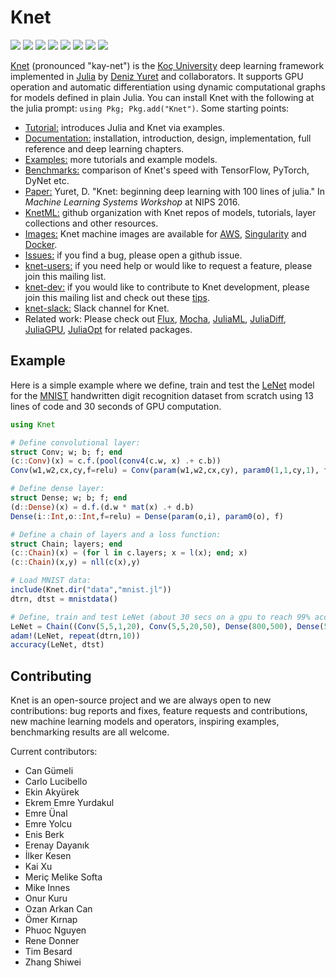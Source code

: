 # Knet

[![](https://img.shields.io/badge/docs-latest-blue.svg)](https://denizyuret.github.io/Knet.jl/latest) 
[![](https://travis-ci.org/denizyuret/Knet.jl.svg?branch=master)](https://travis-ci.org/denizyuret/Knet.jl) 
[![](https://gitlab.com/JuliaGPU/Knet.jl/badges/master/pipeline.svg)](https://gitlab.com/JuliaGPU/Knet.jl/pipelines)
[![](https://ci.appveyor.com/api/projects/status/mqn07e5a4xoo6ua5?svg=true)](https://ci.appveyor.com/project/denizyuret/knet-jl)
[![](https://cloud.drone.io/api/badges/denizyuret/Knet.jl/status.svg)](https://cloud.drone.io/denizyuret/Knet.jl)
[![](https://api.cirrus-ci.com/github/denizyuret/Knet.jl.svg)](https://cirrus-ci.com/github/denizyuret/Knet.jl)
[![](https://coveralls.io/repos/github/denizyuret/Knet.jl/badge.svg?branch=master)](https://coveralls.io/github/denizyuret/Knet.jl?branch=master)
[![](https://codecov.io/gh/denizyuret/Knet.jl/branch/master/graph/badge.svg)](https://codecov.io/gh/denizyuret/Knet.jl)

[Knet](https://denizyuret.github.io/Knet.jl/latest) (pronounced "kay-net") is the [Koç
University](http://www.ku.edu.tr/en) deep learning framework implemented in
[Julia](http://docs.julialang.org) by [Deniz Yuret](http://www.denizyuret.com) and
collaborators.  It supports GPU operation and automatic differentiation using dynamic
computational graphs for models defined in plain Julia. You can install Knet with the 
following at the julia prompt: `using Pkg; Pkg.add("Knet")`. Some starting points:

* [Tutorial:](tutorial) 
  introduces Julia and Knet via examples.
* [Documentation:](https://denizyuret.github.io/Knet.jl/latest)
  installation, introduction, design, implementation, full reference and deep learning chapters.
* [Examples:](examples)
  more tutorials and example models.
* [Benchmarks:](http://denizyuret.github.io/Knet.jl/latest/tutorial/#Benchmarks-1)
  comparison of Knet's speed with TensorFlow, PyTorch, DyNet etc.
* [Paper:](https://goo.gl/zeUBFr)
  Yuret, D. "Knet: beginning deep learning with 100 lines of julia." In *Machine Learning Systems Workshop* at NIPS 2016.
* [KnetML:](https://github.com/KnetML)
  github organization with Knet repos of models, tutorials, layer collections and other resources.
* [Images:](http://denizyuret.github.io/Knet.jl/latest/install.html#Using-Amazon-AWS-1)
  Knet machine images are available for [AWS](http://denizyuret.github.io/Knet.jl/latest/install.html#Using-Amazon-AWS-1), [Singularity](https://github.com/KnetML/singularity-images) and [Docker](https://github.com/JuliaGPU/docker).
* [Issues:](https://github.com/denizyuret/Knet.jl/issues)
  if you find a bug, please open a github issue.
* [knet-users:](https://groups.google.com/forum/#!forum/knet-users)
  if you need help or would like to request a feature, please join this mailing list.
* [knet-dev:](https://groups.google.com/forum/#!forum/knet-dev)
  if you would like to contribute to Knet development, please join this mailing list and check out these [tips](http://denizyuret.github.io/Knet.jl/latest/install.html#Tips-for-developers-1).
* [knet-slack:](https://julialang.slack.com/messages/CDLKQ92P3/details) Slack channel for Knet.
* Related work: Please check out [Flux](https://github.com/FLuxML), [Mocha](https://github.com/pluskid/Mocha.jl), [JuliaML](https://github.com/JuliaML), [JuliaDiff](https://github.com/JuliaDiff), [JuliaGPU](https://github.com/JuliaGPU), [JuliaOpt](https://github.com/JuliaOpt) for related packages.

## Example

Here is a simple example where we define, train and test the
[LeNet](http://yann.lecun.com/exdb/lenet) model for the
[MNIST](http://yann.lecun.com/exdb/mnist) handwritten digit recognition dataset from scratch
using 13 lines of code and 30 seconds of GPU computation.

```julia
using Knet

# Define convolutional layer:
struct Conv; w; b; f; end
(c::Conv)(x) = c.f.(pool(conv4(c.w, x) .+ c.b))
Conv(w1,w2,cx,cy,f=relu) = Conv(param(w1,w2,cx,cy), param0(1,1,cy,1), f)

# Define dense layer:
struct Dense; w; b; f; end
(d::Dense)(x) = d.f.(d.w * mat(x) .+ d.b)
Dense(i::Int,o::Int,f=relu) = Dense(param(o,i), param0(o), f)

# Define a chain of layers and a loss function:
struct Chain; layers; end
(c::Chain)(x) = (for l in c.layers; x = l(x); end; x)
(c::Chain)(x,y) = nll(c(x),y)

# Load MNIST data:
include(Knet.dir("data","mnist.jl"))
dtrn, dtst = mnistdata()

# Define, train and test LeNet (about 30 secs on a gpu to reach 99% accuracy)
LeNet = Chain((Conv(5,5,1,20), Conv(5,5,20,50), Dense(800,500), Dense(500,10,identity)))
adam!(LeNet, repeat(dtrn,10))
accuracy(LeNet, dtst)
```

## Contributing

Knet is an open-source project and we are always open to new contributions: bug reports and
fixes, feature requests and contributions, new machine learning models and operators,
inspiring examples, benchmarking results are all welcome.

Current contributors:

  * Can Gümeli
  * Carlo Lucibello
  * Ekin Akyürek
  * Ekrem Emre Yurdakul
  * Emre Ünal
  * Emre Yolcu
  * Enis Berk
  * Erenay Dayanık
  * İlker Kesen
  * Kai Xu
  * Meriç Melike Softa
  * Mike Innes
  * Onur Kuru
  * Ozan Arkan Can
  * Ömer Kırnap
  * Phuoc Nguyen
  * Rene Donner
  * Tim Besard
  * Zhang Shiwei

